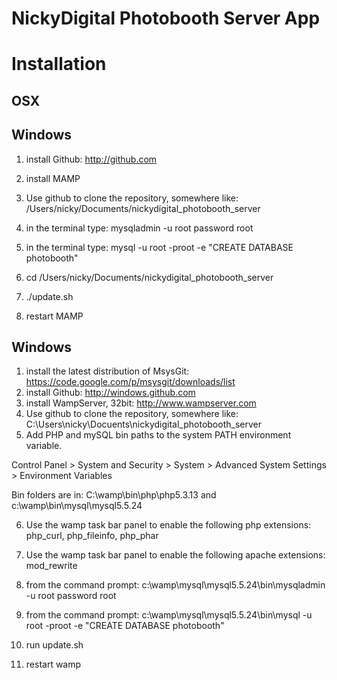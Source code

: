 NickyDigital Photobooth Server App
==================================


Installation
============

OSX
------------------------------
Windows
------------------------------

1. install Github: http://github.com

2. install MAMP

3. Use github to clone the repository, somewhere like: /Users/nicky/Documents/nickydigital_photobooth_server

4. in the terminal type: mysqladmin -u root password root
 
5. in the terminal type: mysql -u root -proot -e "CREATE DATABASE photobooth"

6. cd /Users/nicky/Documents/nickydigital_photobooth_server 

7. ./update.sh

8. restart MAMP




Windows
------------------------------

1. install the latest distribution of MsysGit: https://code.google.com/p/msysgit/downloads/list
2. install Github: http://windows.github.com
3. install WampServer, 32bit: http://www.wampserver.com
4. Use github to clone the repository, somewhere like: C:\Users\nicky\Docuents\nickydigital_photobooth_server
5. Add PHP and mySQL bin paths to the system PATH environment variable. 

Control Panel > System and Security > System > Advanced System Settings > Environment Variables 

Bin folders are in: C:\wamp\bin\php\php5.3.13 and c:\wamp\bin\mysql\mysql5.5.24 

6. Use the wamp task bar panel to enable the following php extensions: php_curl, php_fileinfo, php_phar

7. Use the wamp task bar panel to enable the following apache extensions: mod_rewrite

8. from the command prompt: c:\wamp\mysql\mysql5.5.24\bin\mysqladmin -u root password root
 
9. from the command prompt: c:\wamp\mysql\mysql5.5.24\bin\mysql -u root -proot -e "CREATE DATABASE photobooth"

10. run update.sh

11. restart wamp






 


